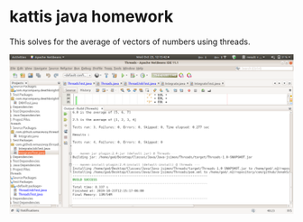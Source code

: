 # kattis java homework

This solves for the average of vectors of numbers using threads.

![netbeans](netbeans.png)
